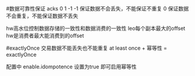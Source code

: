#数据可靠性保证
acks 0 1 -1
-1 保证数据不会丢失，不能保证不重复
0 保证数据不会重复，不能保证数据不丢失

hw高水位控制数据存储的一致性和数据消费的一致性
leo每个副本最大的offset
hw是消费者最大能消费到的offset

#exactlyOnce
交易数据不能丢失也不能重复
at least once + 幂等性 = exactlyOnce


配置中 enable.idompotence 设置为true 即可启用幂等性
